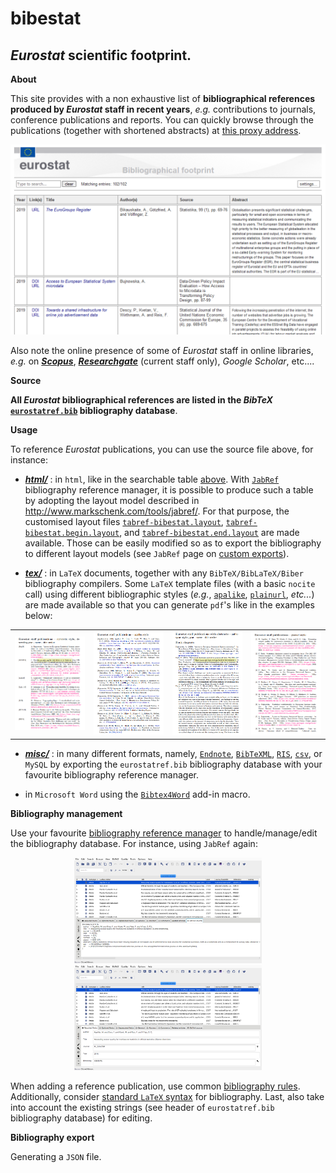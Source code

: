 bibestat
======

_Eurostat_ scientific footprint.
---

**<a name="About"></a>About**

This site provides with a non exhaustive list of **bibliographical references produced by _Eurostat_ staff in recent years**, _e.g._ contributions to journals, conference publications and reports. You can quickly browse through the publications (together with shortened abstracts) at [this proxy address](https://raw.githack.com/eurostat/bibestat/master/html/eurostatref.html). 

<p align="center"><a href="https://raw.githack.com/eurostat/bibestat/master/html/eurostatref.html"><img src="docs/html.png" alt="html table of references" width="550" style="margin-left:auto;margin-right:auto;"></a></p>
 
Also note the online presence of some of _Eurostat_ staff in online libraries, _e.g._ on **[_Scopus_](https://www.scopus.com/affil/profile.uri?afid=60072570)**, **[_Researchgate_](https://www.researchgate.net/institution/European_Commission/department/Eurostat_ESTAT)** (current staff only), _Google Scholar_, etc.... 

**Source**

**All _Eurostat_ bibliographical references are listed in the _BibTeX_ [`eurostatref.bib`](eurostatref.bib) bibliography database**. 

**Usage**

To reference _Eurostat_ publications, you can use the source file above, for instance:

*  <a name="html"></a>**[*html/*](html)** : in `html`, like in the searchable table [above](#About). With [`JabRef`](http://www.jabref.org) bibliography reference manager, it is possible to produce such a table by adopting the layout model described in http://www.markschenk.com/tools/jabref/. For that purpose, the customised layout files [`tabref-bibestat.layout`](html/tabref-bibestat.layout), [`tabref-bibestat.begin.layout`](html/tabref-bibestat.begin.layout), and [`tabref-bibestat.end.layout`](html/tabref-bibestat.end.layout) are made available. Those can be easily modified so as to export the bibliography to different layout models (see `JabRef` page on [custom exports](https://docs.jabref.org/import-export/export/customexports)). 

*  <a name="tex"></a>**[*tex/*](tex)** : in `LaTeX` documents, together with any `BibTeX/BibLaTeX/Biber` bibliography compilers. Some `LaTeX` template files (with a basic `nocite` call) using different bibliographic styles (_e.g._, [`apalike`](tex/apalike-cite.tex), [`plainurl`](tex/plainurl-cite.tex), _etc..._) are made available so that you can generate `pdf`'s like in the examples below: 
<table>
<tr>
<td><kbd><a href="https://github.com/eurostat/bibestat/blob/master/tex/alphaydnt-cite.pdf"><img src="docs/alphaydnt.png" alt="alphabetic style, descending year - name - title order" width="240"></a></kbd></td>
<td><kbd><a href="https://github.com/eurostat/bibestat/blob/master/tex/apalike-cite.pdf"><img src="docs/apalike.png" alt="apalike style" width="240"></a></kbd></td>
<td><kbd><a href="https://github.com/eurostat/bibestat/blob/master/tex/authoryear-cite.pdf"><img src="docs/authoryear.png" alt="authoryear style, year - name - title order" width="240"></a></kbd></td>
<td><kbd><a href="https://github.com/eurostat/bibestat/blob/master/tex/plainurl-cite.pdf"><img src="docs/plainurl.png" alt="plainurl style" width="240"></a></kbd></td>
</tr>
</table>

*  <a name="misc"></a>**[*misc/*](misc)** : in many different formats, namely, [`Endnote`](misc/eurostatref.txt), [`BibTeXML`](misc/eurostatref.xml), [`RIS`](misc/eurostatref.ris), [`csv`](misc/eurostatref.csv), or `MySQL` by exporting the `eurostatref.bib` bibliography database with your favourite bibliography reference manager. 

* in `Microsoft Word` using the [`Bibtex4Word`](http://www.ee.ic.ac.uk/hp/staff/dmb/perl/index.html) add-in macro.

**Bibliography management**

Use your favourite [bibliography reference manager](https://en.wikipedia.org/wiki/Comparison_of_reference_management_software) to handle/manage/edit the bibliography database. For instance, using `JabRef` again:

<p align="center">
<img src="docs/jabref-1.png" alt="jabref publication management as a bibtex file" width="300">
<img src="docs/jabref-2.png" alt="jabref publication management as a database" width="300">
</p>

When adding a reference publication, use common [bibliography rules](https://en.wikipedia.org/wiki/Citation). Additionally, consider [standard `LaTeX` syntax](https://en.wikibooks.org/wiki/LaTeX/Bibliography_Management) for bibliography. Last, also take into account the existing strings (see header of `eurostatref.bib` bibliography database) for editing.

**Bibliography export**

Generating a `JSON` file. 
